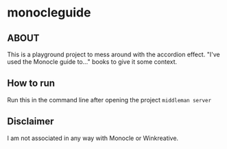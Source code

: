 # monocleguide

## ABOUT

This is a playground project to mess around with the accordion effect. "I've used the Monocle guide to..." books to give it some context.

## How to run
Run this in the command line after opening the project
`middleman server`

## Disclaimer
I am not associated in any way with Monocle or Winkreative.
